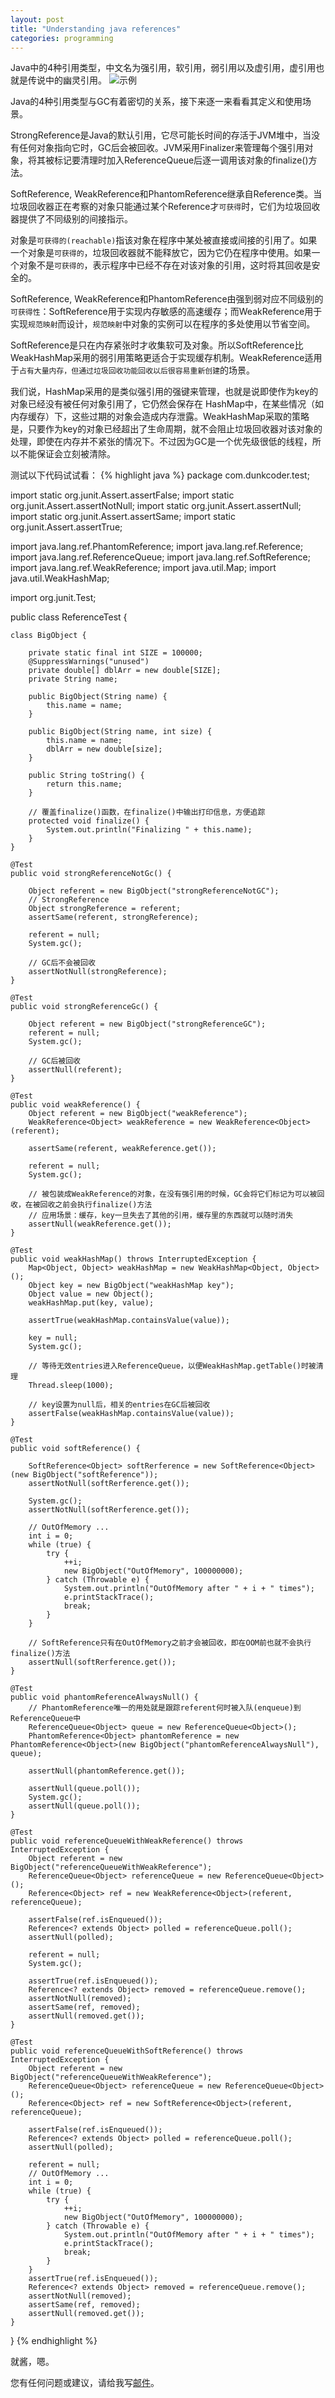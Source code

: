 ```yaml
---
layout: post
title: "Understanding java references"
categories: programming
---
```

Java中的4种引用类型，中文名为强引用，软引用，弱引用以及虚引用，虚引用也就是传说中的幽灵引用。
![示例](/images/fourReferences.png)

Java的4种引用类型与GC有着密切的关系，接下来逐一来看看其定义和使用场景。

StrongReference是Java的默认引用，它尽可能长时间的存活于JVM堆中，当没有任何对象指向它时，GC后会被回收。JVM采用Finalizer来管理每个强引用对象，将其被标记要清理时加入ReferenceQueue后逐一调用该对象的finalize()方法。

SoftReference, WeakReference和PhantomReference继承自Reference类。当垃圾回收器正在考察的对象只能通过某个Reference才`可获得`时，它们为垃圾回收器提供了不同级别的间接指示。 

对象是`可获得的(reachable)`指该对象在程序中某处被直接或间接的引用了。如果一个对象是`可获得的`，垃圾回收器就不能释放它，因为它仍在程序中使用。如果一个对象不是`可获得的`，表示程序中已经不存在对该对象的引用，这时将其回收是安全的。 

SoftReference, WeakReference和PhantomReference由强到弱对应不同级别的`可获得性`：SoftReference用于实现内存敏感的高速缓存；而WeakReference用于实现`规范映射`而设计，`规范映射`中对象的实例可以在程序的多处使用以节省空间。

SoftReference是只在内存紧张时才收集软可及对象。所以SoftReference比WeakHashMap采用的弱引用策略更适合于实现缓存机制。WeakReference适用于`占有大量内存，但通过垃圾回收功能回收以后很容易重新创建`的场景。

我们说，HashMap采用的是类似强引用的强键来管理，也就是说即使作为key的对象已经没有被任何对象引用了，它仍然会保存在 HashMap中，在某些情况（如内存缓存）下，这些过期的对象会造成内存泄露。WeakHashMap采取的策略是，只要作为key的对象已经超出了生命周期，就不会阻止垃圾回收器对该对象的处理，即使在内存并不紧张的情况下。不过因为GC是一个优先级很低的线程，所以不能保证会立刻被清除。

测试以下代码试试看：
{% highlight java %}
package com.dunkcoder.test;

import static org.junit.Assert.assertFalse;
import static org.junit.Assert.assertNotNull;
import static org.junit.Assert.assertNull;
import static org.junit.Assert.assertSame;
import static org.junit.Assert.assertTrue;

import java.lang.ref.PhantomReference;
import java.lang.ref.Reference;
import java.lang.ref.ReferenceQueue;
import java.lang.ref.SoftReference;
import java.lang.ref.WeakReference;
import java.util.Map;
import java.util.WeakHashMap;

import org.junit.Test;

public class ReferenceTest {

	class BigObject {

		private static final int SIZE = 100000;
		@SuppressWarnings("unused")
		private double[] dblArr = new double[SIZE];
		private String name;

		public BigObject(String name) {
			this.name = name;
		}

		public BigObject(String name, int size) {
			this.name = name;
			dblArr = new double[size];
		}

		public String toString() {
			return this.name;
		}

		// 覆盖finalize()函数，在finalize()中输出打印信息，方便追踪
		protected void finalize() {
			System.out.println("Finalizing " + this.name);
		}
	}

	@Test
	public void strongReferenceNotGc() {

		Object referent = new BigObject("strongReferenceNotGC");
		// StrongReference
		Object strongReference = referent;
		assertSame(referent, strongReference);

		referent = null;
		System.gc();

		// GC后不会被回收
		assertNotNull(strongReference);
	}

	@Test
	public void strongReferenceGc() {

		Object referent = new BigObject("strongReferenceGC");
		referent = null;
		System.gc();

		// GC后被回收
		assertNull(referent);
	}

	@Test
	public void weakReference() {
		Object referent = new BigObject("weakReference");
		WeakReference<Object> weakReference = new WeakReference<Object>(referent);

		assertSame(referent, weakReference.get());

		referent = null;
		System.gc();

		// 被包装成WeakReference的对象，在没有强引用的时候，GC会将它们标记为可以被回收，在被回收之前会执行finalize()方法  
		// 应用场景：缓存，key一旦失去了其他的引用，缓存里的东西就可以随时消失
		assertNull(weakReference.get());
	}

	@Test
	public void weakHashMap() throws InterruptedException {
		Map<Object, Object> weakHashMap = new WeakHashMap<Object, Object>();
		Object key = new BigObject("weakHashMap key");
		Object value = new Object();
		weakHashMap.put(key, value);

		assertTrue(weakHashMap.containsValue(value));

		key = null;
		System.gc();

		// 等待无效entries进入ReferenceQueue，以便WeakHashMap.getTable()时被清理
		Thread.sleep(1000);

		// key设置为null后，相关的entries在GC后被回收
		assertFalse(weakHashMap.containsValue(value));
	}

	@Test
	public void softReference() {

		SoftReference<Object> softRerference = new SoftReference<Object>(new BigObject("softReference"));
		assertNotNull(softRerference.get());

		System.gc();
		assertNotNull(softRerference.get());

		// OutOfMemory ...
		int i = 0;
		while (true) {
			try {
				++i;
				new BigObject("OutOfMemory", 100000000);
			} catch (Throwable e) {
				System.out.println("OutOfMemory after " + i + " times");
				e.printStackTrace();
				break;
			}
		}

		// SoftReference只有在OutOfMemory之前才会被回收，即在OOM前也就不会执行finalize()方法
		assertNull(softRerference.get());
	}

	@Test
	public void phantomReferenceAlwaysNull() {
		// PhantomReference唯一的用处就是跟踪referent何时被入队(enqueue)到ReferenceQueue中
		ReferenceQueue<Object> queue = new ReferenceQueue<Object>();
		PhantomReference<Object> phantomReference = new PhantomReference<Object>(new BigObject("phantomReferenceAlwaysNull"), queue);

		assertNull(phantomReference.get());

		assertNull(queue.poll());
		System.gc();
		assertNull(queue.poll());
	}

	@Test
	public void referenceQueueWithWeakReference() throws InterruptedException {
		Object referent = new BigObject("referenceQueueWithWeakReference");
		ReferenceQueue<Object> referenceQueue = new ReferenceQueue<Object>();
		Reference<Object> ref = new WeakReference<Object>(referent, referenceQueue);

		assertFalse(ref.isEnqueued());
		Reference<? extends Object> polled = referenceQueue.poll();
		assertNull(polled);

		referent = null;
		System.gc();

		assertTrue(ref.isEnqueued());
		Reference<? extends Object> removed = referenceQueue.remove();
		assertNotNull(removed);
		assertSame(ref, removed);
		assertNull(removed.get());
	}

	@Test
	public void referenceQueueWithSoftReference() throws InterruptedException {
		Object referent = new BigObject("referenceQueueWithWeakReference");
		ReferenceQueue<Object> referenceQueue = new ReferenceQueue<Object>();
		Reference<Object> ref = new SoftReference<Object>(referent, referenceQueue);

		assertFalse(ref.isEnqueued());
		Reference<? extends Object> polled = referenceQueue.poll();
		assertNull(polled);

		referent = null;
		// OutOfMemory ...
		int i = 0;
		while (true) {
			try {
				++i;
				new BigObject("OutOfMemory", 100000000);
			} catch (Throwable e) {
				System.out.println("OutOfMemory after " + i + " times");
				e.printStackTrace();
				break;
			}
		}
		assertTrue(ref.isEnqueued());
		Reference<? extends Object> removed = referenceQueue.remove();
		assertNotNull(removed);
		assertSame(ref, removed);
		assertNull(removed.get());
	}

}
{% endhighlight %}

就酱，嗯。

您有任何问题或建议，请给我写[邮件](mailto:yinwer81@gmail.com)。
